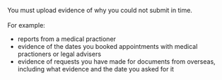 You must upload evidence of why you could not submit in time.
<br/><br/>
For example:
  - reports from a medical practioner
  - evidence of the dates you booked appointments with medical practioners or legal advisers
  - evidence of requests you have made for documents from overseas, including what evidence and the date you asked for it